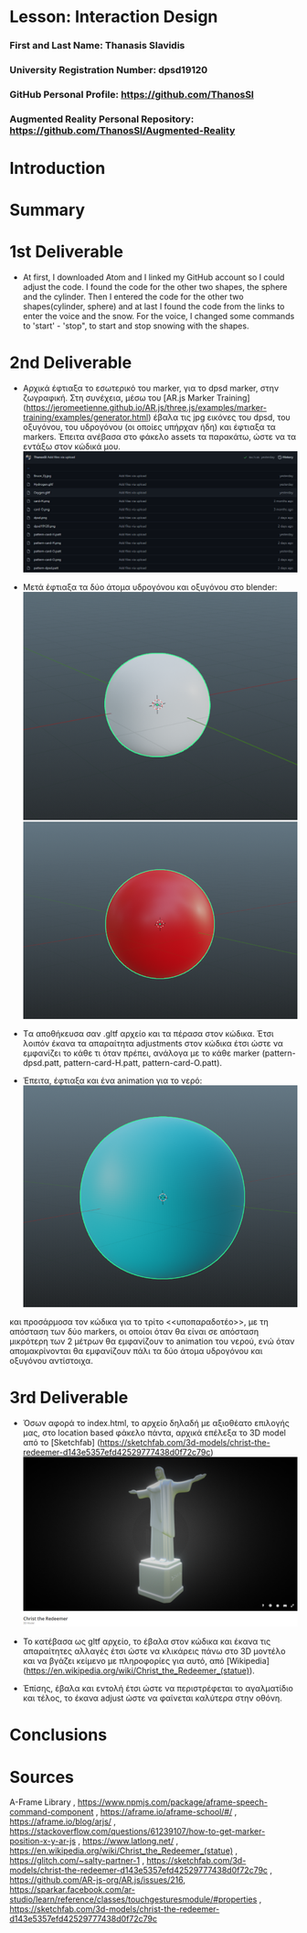 # Lesson: Interaction Design

### First and Last Name: Thanasis Slavidis
### University Registration Number: dpsd19120
### GitHub Personal Profile: https://github.com/ThanosSl
### Augmented Reality Personal Repository: https://github.com/ThanosSl/Augmented-Reality

# Introduction

# Summary


# 1st Deliverable
* At first, I downloaded Atom and I linked my GitHub account so I could adjust the code. I found the code for the other two shapes, the sphere and the cylinder. Then I entered the code for the other two shapes(cylinder, sphere) and at last I found the code from the links to enter the voice and the snow. For the voice, I changed some commands to 'start' - 'stop", to start and stop snowing with the shapes. 


# 2nd Deliverable
* Αρχικά έφτιαξα το εσωτερικό του marker, για το dpsd marker, στην ζωγραφική. Στη συνέχεια, μέσω του [AR.js Marker Training] (https://jeromeetienne.github.io/AR.js/three.js/examples/marker-training/examples/generator.html) έβαλα τις jpg εικόνες του dpsd, του οξυγόνου, του υδρογόνου (οι οποίες υπήρχαν ήδη) και έφτιαξα τα markers. Έπειτα ανέβασα στο φάκελο assets τα παρακάτω, ώστε να τα εντάξω στον κώδικά μου. ![This is an image](/marker_based/Assets.png) 
* Μετά έφτιαξα τα δύο άτομα υδρογόνου και οξυγόνου στο blender: ![This is an image](https://github.com/ThanosSl/Augmented-Reality/blob/main/marker_based/Hydrogen_Atom_Blender.png) ![This is an image](https://github.com/ThanosSl/Augmented-Reality/blob/main/marker_based/Oxygen_Atom_Blender.png) 

* Tα αποθήκευσα σαν .gltf αρχείο και τα πέρασα στον κώδικα. Έτσι λοιπόν έκανα τα απαραίτητα adjustments στον κώδικα έτσι ώστε να εμφανίζει το κάθε τι όταν πρέπει, ανάλογα με το κάθε marker (pattern-dpsd.patt, pattern-card-H.patt, pattern-card-O.patt). 

* Έπειτα, έφτιαξα και ένα animation για το νερό: ![This is an image](https://github.com/ThanosSl/Augmented-Reality/blob/main/marker_based/H2O_Atom_Blender.png) 
 
 και προσάρμοσα τον κώδικα για το τρίτο <<υποπαραδοτέο>>, με τη απόσταση των δύο markers, οι οποίοι όταν θα είναι σε απόσταση μικρότερη των 2 μέτρων θα εμφανίζουν το    animation του νερού, ενώ όταν απομακρίνονται θα εμφανίζουν πάλι τα δύο άτομα υδρογόνου και οξυγόνου αντίστοιχα.

# 3rd Deliverable 
* Όσων αφορά το index.html, το αρχείο δηλαδή με αξιοθέατο επιλογής μας, στο location based φάκελο πάντα, αρχικά επέλεξα το 3D model από το [Sketchfab] (https://sketchfab.com/3d-models/christ-the-redeemer-d143e5357efd42529777438d0f72c79c) ![This is an image](https://github.com/ThanosSl/Augmented-Reality/blob/main/location_based/assets/Christ_The_Redeemer_Photo.png) 
 
* Το κατέβασα ως gltf αρχείο, το έβαλα στον κώδικα και έκανα τις απαραίτητες αλλαγές έτσι ώστε να κλικάρεις πάνω στο 3D μοντέλο και να βγάζει κείμενο με πληροφορίες για αυτό, από [Wikipedia] (https://en.wikipedia.org/wiki/Christ_the_Redeemer_(statue)).

* Έπίσης, έβαλα και εντολή έτσι ώστε να περιστρέφεται το αγαλματίδιο και τέλος, το έκανα adjust ώστε να φαίνεται καλύτερα στην οθόνη.  

# Conclusions


# Sources
A-Frame Library , https://www.npmjs.com/package/aframe-speech-command-component , https://aframe.io/aframe-school/#/ , https://aframe.io/blog/arjs/ , https://stackoverflow.com/questions/61239107/how-to-get-marker-position-x-y-ar-js , https://www.latlong.net/ , https://en.wikipedia.org/wiki/Christ_the_Redeemer_(statue) , https://glitch.com/~salty-partner-1 , https://sketchfab.com/3d-models/christ-the-redeemer-d143e5357efd42529777438d0f72c79c , https://github.com/AR-js-org/AR.js/issues/216, https://sparkar.facebook.com/ar-studio/learn/reference/classes/touchgesturesmodule/#properties , https://sketchfab.com/3d-models/christ-the-redeemer-d143e5357efd42529777438d0f72c79c 
